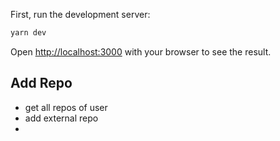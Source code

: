 
First, run the development server:

```bash
yarn dev
```

Open [http://localhost:3000](http://localhost:3000) with your browser to see the result.


## Add Repo
 - get all repos of user
 - add external repo
 - 